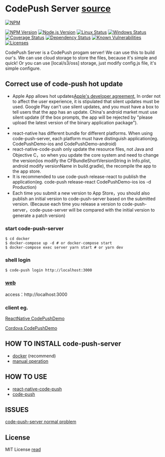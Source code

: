 # CodePush Server [source](https://github.com/lisong/code-push-server)

[![NPM](https://nodei.co/npm/code-push-server.svg?downloads=true&downloadRank=true&stars=true)](https://nodei.co/npm/code-push-server/)

[![NPM Version](https://img.shields.io/npm/v/code-push-server.svg)](https://npmjs.org/package/code-push-server)
[![Node.js Version](https://img.shields.io/node/v/code-push-server.svg)](https://nodejs.org/en/download/)
[![Linux Status](https://img.shields.io/travis/lisong/code-push-server/master.svg?label=linux)](https://travis-ci.org/lisong/code-push-server)
[![Windows Status](https://img.shields.io/appveyor/ci/lisong/code-push-server/master.svg?label=windows)](https://ci.appveyor.com/project/lisong/code-push-server)
[![Coverage Status](https://img.shields.io/coveralls/lisong/code-push-server/master.svg)](https://coveralls.io/github/lisong/code-push-server)
[![Dependency Status](https://img.shields.io/david/lisong/code-push-server.svg)](https://david-dm.org/lisong/code-push-server)
[![Known Vulnerabilities](https://snyk.io/test/npm/code-push-server/badge.svg)](https://snyk.io/test/npm/code-push-server)
[![Licenses](https://img.shields.io/npm/l/code-push-server.svg)](https://spdx.org/licenses/MIT)

CodePush Server is a CodePush progam server! We can use this to build our's. We can use cloud storage to store the files, because it's simple and quick! Or you can use [local/s3/oss] storage, just modify config.js file, it's simple configure.

## Correct use of code-push hot update

-   Apple App allows hot updates[Apple's developer agreement](https://developer.apple.com/programs/information/), In order not to affect the user experience, it is stipulated that silent updates must be used. Google Play can't use silent updates, and you must have a box to tell users that the app has an update. China's android market must use silent update (if the box prompts, the app will be rejected by "please upload the latest version of the binary application package").
-
-   react-native has different bundle for different platforms. When using code-push-server, each platform must have distinguish application(eg. CodePushDemo-ios and CodePushDemo-android)
-   react-native-code-push only update the resource files, not Java and Objective C，so when you update the core system and need to change the version(ios modify the CFBundleShortVersionString in Info.plist, android modify versionName in build.gradle), the recompile the app to the app store.
-   It is recommended to use code-push release-react to publish the application(eg. code-push release-react CodePushDemo-ios ios -d Production)
-   Each time you submit a new version to App Store，you should also publish an initial version to code-push-server based on the submitted version. (Because each time you release a version to code-push-server，code-puse-server will be compared with the initial version to generate a patch version)

### start code-push-server

```shell
$ cd docker
$ docker-compose up -d # or docker-compose start
$ docker-compose exec server yarn start # or yarn dev
```

### shell login

```shell
$ code-push login http://localhost:3000
```

### [web](http://www.code-push.com)

access：http://localhost:3000

### client eg.

[ReactNative CodePushDemo](https://github.com/lisong/code-push-demo-app)

[Cordova CodePushDemo](https://github.com/lisong/code-push-cordova-demo-app)

## HOW TO INSTALL code-push-server

-   [docker](./docker/README.md) (recommend)
-   [manual operation](./docs/README.md)

## HOW TO USE

-   [react-native-code-push](https://github.com/Microsoft/react-native-code-push)
-   [code-push](https://github.com/Microsoft/code-push)

## ISSUES

[code-push-server normal problem](https://github.com/lisong/code-push-server/issues/135)

## License

MIT License [read](https://github.com/lisong/code-push-server/blob/master/LICENSE)
